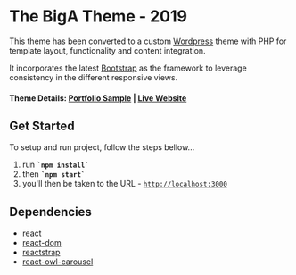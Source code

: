 # The BigA Theme - 2019

This theme has been converted to a custom <a href="https://wordpress.org/download/" target="_blank">Wordpress</a> theme with PHP for template layout, functionality and content integration.

It incorporates the latest <a href="https://getbootstrap.com/docs/4.3/getting-started/download/" target="_blank">Bootstrap</a> as the framework to leverage consistency in the different responsive views.

<h4>Theme Details: <a href="http://terrencecrossdale.com/work-sample/biga-nyc/">Portfolio Sample</a> | <a href="http://biganyc.com/">Live Website</a></h4>

## Get Started

To setup and run project, follow the steps bellow...

<ol>
  <li>run <code><b>`npm install`</b></code></li>
  <li>then <code><b>`npm start`</b></code></li>
  <li>you'll then be taken to the URL - <code><a href="http://localhost:3000">http://localhost:3000</a></code></b></code></li>
</ol>

## Dependencies

<ul>
  <li><a href="https://www.npmjs.com/package/react">react</a></li>
  <li><a href="https://www.npmjs.com/package/react-dom">react-dom</a></li>
  <li><a href="https://www.npmjs.com/package/reactstrap">reactstrap</a></li>
  <li><a href="https://www.npmjs.com/package/react-owl-carousel">react-owl-carousel</a></li>
</ul>
